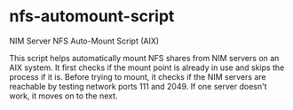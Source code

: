 # nfs-automount-script
NIM Server NFS Auto-Mount Script (AIX)

This script helps automatically mount NFS shares from NIM servers on an AIX system. It first checks if the mount point is already in use and skips the process if it is. Before trying to mount, it checks if the NIM servers are reachable by testing network ports 111 and 2049. If one server doesn't work, it moves on to the next. 
